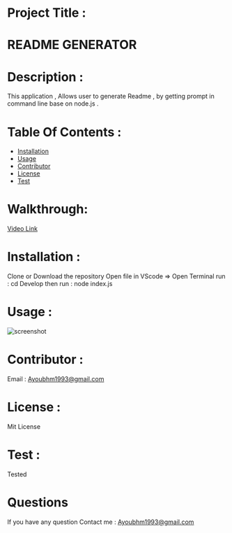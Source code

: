  
  # Project Title :

 # README GENERATOR

  # Description :

  This application , Allows user to generate Readme , by getting prompt in command line base on node.js .


  # Table Of Contents :

  * [Installation](#Installation)
  * [Usage](#Usage)
  * [Contributor](#Contributor)
  * [License](#License)
  * [Test](#Test)
  
  # Walkthrough: 

 
  [Video Link](https://user-images.githubusercontent.com/70945176/114083966-4586f480-9875-11eb-988f-1276d0b2afbf.mp4)

  # Installation :

  Clone or Download the repository 
  Open file in VScode => Open Terminal
  run : cd Develop 
  then run :  node index.js

  # Usage :

  ![screenshot](https://user-images.githubusercontent.com/70945176/100309130-bb965900-2f6f-11eb-970b-fcc2220f7a8b.JPG)


  # Contributor :

  Email : Ayoubhm1993@gmail.com

  # License :

  Mit License

  # Test :

 Tested

  # Questions

  If you have any question 
     Contact me :
   Ayoubhm1993@gmail.com
